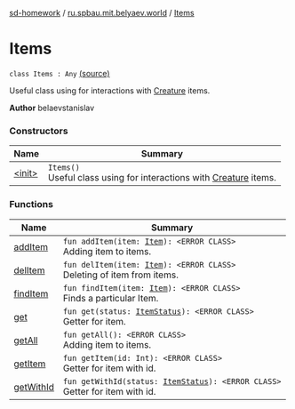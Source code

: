 [sd-homework](../../index.md) / [ru.spbau.mit.belyaev.world](../index.md) / [Items](.)

# Items

`class Items : Any` [(source)](https://github.com/StasBel/sd-homework/blob/Roguelike/src/main/kotlin/ru/spbau/mit/belyaev/world/Item.kt#L49)

Useful class using for interactions with [Creature](../-creature/index.md) items.

**Author**
belaevstanislav

### Constructors

| Name | Summary |
|---|---|
| [&lt;init&gt;](-init-.md) | `Items()`<br>Useful class using for interactions with [Creature](../-creature/index.md) items. |

### Functions

| Name | Summary |
|---|---|
| [addItem](add-item.md) | `fun addItem(item: `[`Item`](../-item/index.md)`): <ERROR CLASS>`<br>Adding item to items. |
| [delItem](del-item.md) | `fun delItem(item: `[`Item`](../-item/index.md)`): <ERROR CLASS>`<br>Deleting of item from items. |
| [findItem](find-item.md) | `fun findItem(item: `[`Item`](../-item/index.md)`): <ERROR CLASS>`<br>Finds a particular Item. |
| [get](get.md) | `fun get(status: `[`ItemStatus`](../-item-status/index.md)`): <ERROR CLASS>`<br>Getter for item. |
| [getAll](get-all.md) | `fun getAll(): <ERROR CLASS>`<br>Adding item to items. |
| [getItem](get-item.md) | `fun getItem(id: Int): <ERROR CLASS>`<br>Getter for item with id. |
| [getWithId](get-with-id.md) | `fun getWithId(status: `[`ItemStatus`](../-item-status/index.md)`): <ERROR CLASS>`<br>Getter for item with id. |
